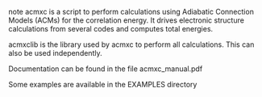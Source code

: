 note
acmxc is a script to perform calculations using Adiabatic Connection Models (ACMs) for the correlation energy. It drives electronic structure calculations from several codes and computes total energies.

acmxclib is the library used by acmxc to perform all calculations. This can also be used independently.

Documentation can be found in the file acmxc_manual.pdf

Some examples are available in the EXAMPLES directory
